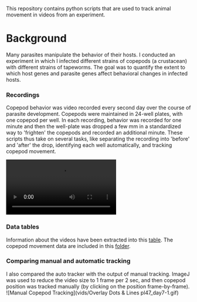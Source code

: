 This repository contains python scripts that are used to track animal movement in videos from an experiment.

# Background

Many parasites manipulate the behavior of their hosts. I conducted an experiment in which I infected different strains of copepods (a crustacean) with different strains of tapeworms. The goal was to quantify the extent to which host genes and parasite genes affect behavioral changes in infected hosts.

### Recordings
Copepod behavior was video recorded every second day over the course of parasite development. Copepods were maintained in 24-well plates, with one copepod per well. In each recording, behavior was recorded for one minute and then the well-plate was dropped a few mm in a standardized way to 'frighten' the copepods and recorded an additional minute. These scripts thus take on several tasks, like separating the recording into 'before' and 'after' the drop, identifying each well automatically, and tracking copepod movement.

![Demo Video](demo.mp4)

### Data tables
Information about the videos have been extracted into this [table](video_tbl/video_table_drop.csv). The copepod movement data are included in this [folder](track_data/). 

### Comparing manual and automatic tracking
I also compared the auto tracker with the output of manual tracking. ImageJ was used to reduce the video size to 1 frame per 2 sec, and then copepod position was tracked manually (by clicking on the position frame-by-frame).
![Manual Copepod Tracking](vids/Overlay Dots & Lines pl47_day7-1.gif)